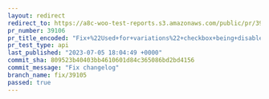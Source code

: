 ```yaml
---
layout: redirect
redirect_to: https://a8c-woo-test-reports.s3.amazonaws.com/public/pr/39106/api/index.html
pr_number: 39106
pr_title_encoded: "Fix+%22Used+for+variations%22+checkbox+being+disabled+on+Variable+products"
pr_test_type: api
last_published: "2023-07-05 18:04:49 +0000"
commit_sha: 809523b40403bb4610601d84c365086bd2bd4156
commit_message: "Fix changelog"
branch_name: fix/39105
passed: true
---
```

